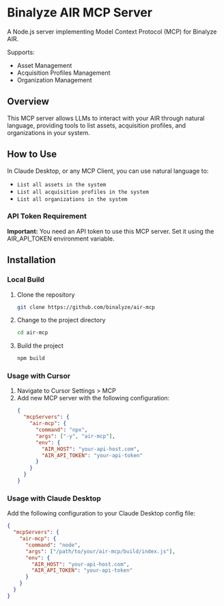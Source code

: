 # Binalyze AIR MCP Server

A Node.js server implementing Model Context Protocol (MCP) for Binalyze AIR.

Supports:

- Asset Management
- Acquisition Profiles Management
- Organization Management

## Overview

This MCP server allows LLMs to interact with your AIR through natural language, providing tools to list assets, acquisition profiles, and organizations in your system.

## How to Use

In Claude Desktop, or any MCP Client, you can use natural language to:

- `List all assets in the system`
- `List all acquisition profiles in the system`
- `List all organizations in the system`

### API Token Requirement

**Important:** You need an API token to use this MCP server. Set it using the AIR_API_TOKEN environment variable.

## Installation

### Local Build

1. Clone the repository
   ```bash
   git clone https://github.com/binalyze/air-mcp
   ```

2. Change to the project directory
   ```bash
   cd air-mcp
   ```

3. Build the project
   ```bash
   npm build
   ```

### Usage with Cursor

1. Navigate to Cursor Settings > MCP
2. Add new MCP server with the following configuration:
   ```json
   {
     "mcpServers": {
       "air-mcp": {
         "command": "npx",
         "args": ["-y", "air-mcp"],
         "env": {
           "AIR_HOST": "your-api-host.com",
           "AIR_API_TOKEN": "your-api-token"
         }
       }
     }
   }
   ```

### Usage with Claude Desktop

Add the following configuration to your Claude Desktop config file:
```json
{
  "mcpServers": {
    "air-mcp": {
      "command": "node",
      "args": ["/path/to/your/air-mcp/build/index.js"],
      "env": {
        "AIR_HOST": "your-api-host.com",
        "AIR_API_TOKEN": "your-api-token"
      }
    }
  }
}
```